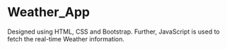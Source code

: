 # Weather_App

Designed using HTML, CSS and Bootstrap. Further, JavaScript is used to fetch the real-time Weather information.
